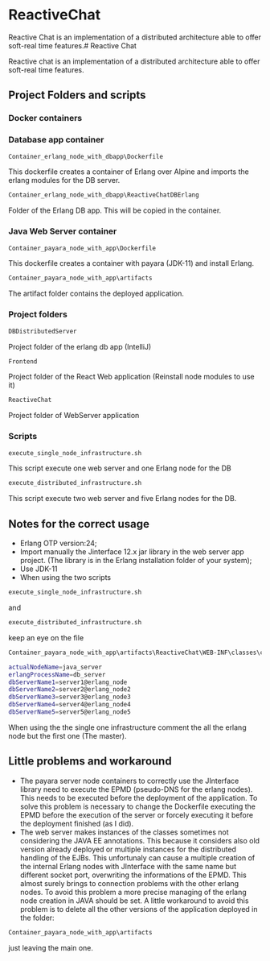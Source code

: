 # ReactiveChat
Reactive Chat is an implementation of a distributed architecture able to offer soft-real time features.# Reactive Chat

Reactive chat is an implementation of a distributed architecture able to offer soft-real time features.

## Project Folders and scripts

### Docker containers
### Database app container
```bash
Container_erlang_node_with_dbapp\Dockerfile
```
This dockerfile creates a container of Erlang over Alpine and imports the erlang modules for the DB server.
```bash
Container_erlang_node_with_dbapp\ReactiveChatDBErlang
```
Folder of the Erlang DB app. This will be copied in the container.
### Java Web Server container
```bash
Container_payara_node_with_app\Dockerfile
```
This dockerfile creates a container with payara (JDK-11) and install Erlang.
```bash
Container_payara_node_with_app\artifacts
```
The artifact folder contains the deployed application.

### Project folders

```bash
DBDistributedServer
```
Project folder of the erlang db app (IntelliJ)
```bash
Frontend
```
Project folder of the React Web application
(Reinstall node modules to use it)
```bash
ReactiveChat
```
Project folder of WebServer application

### Scripts
```bash
execute_single_node_infrastructure.sh
```
This script execute one web server and one Erlang node for the DB
```bash
execute_distributed_infrastructure.sh
```
This script execute two web server and five Erlang nodes for the DB.



## Notes for the correct usage

- Erlang OTP version:24;
- Import manually the Jinterface 12.x jar library in the web server app project. (The library is in the Erlang installation folder of your system);
- Use JDK-11 
- When using the two scripts 
```bash
execute_single_node_infrastructure.sh
```
and 
```bash
execute_distributed_infrastructure.sh
```
keep an eye on the file 
```bash
Container_payara_node_with_app\artifacts\ReactiveChat\WEB-INF\classes\config.properties
```

```bash
actualNodeName=java_server
erlangProcessName=db_server
dbServerName1=server1@erlang_node
dbServerName2=server2@erlang_node2
dbServerName3=server3@erlang_node3
dbServerName4=server4@erlang_node4
dbServerName5=server5@erlang_node5
```
When using the the single one infrastructure comment the all the erlang node but the first one (The master).

## Little problems and workaround

- The payara server node containers to correctly use the JInterface library need to execute the EPMD (pseudo-DNS for the erlang nodes). This needs to be executed before the deployment of the application. To solve this problem is necessary to change the Dockerfile executing the EPMD before the execution of the server or forcely executing it before the deployment finished (as I did).
- The web server makes instances of the classes sometimes not considering the JAVA EE annotations. This because it considers also old version already deployed or multiple instances for the distributed handling of the EJBs. This unfortunaly can cause a multiple creation of the internal Erlang nodes with JInterface with the same name but different socket port, overwriting the informations of the EPMD. This almost surely brings to connection problems with the other erlang nodes. To avoid this problem a more precise managing of the erlang node creation in JAVA should be set. A little workaround to avoid this problem is to delete all the other versions of the application deployed in the folder:
```bash
Container_payara_node_with_app\artifacts
```
just leaving the main one.
